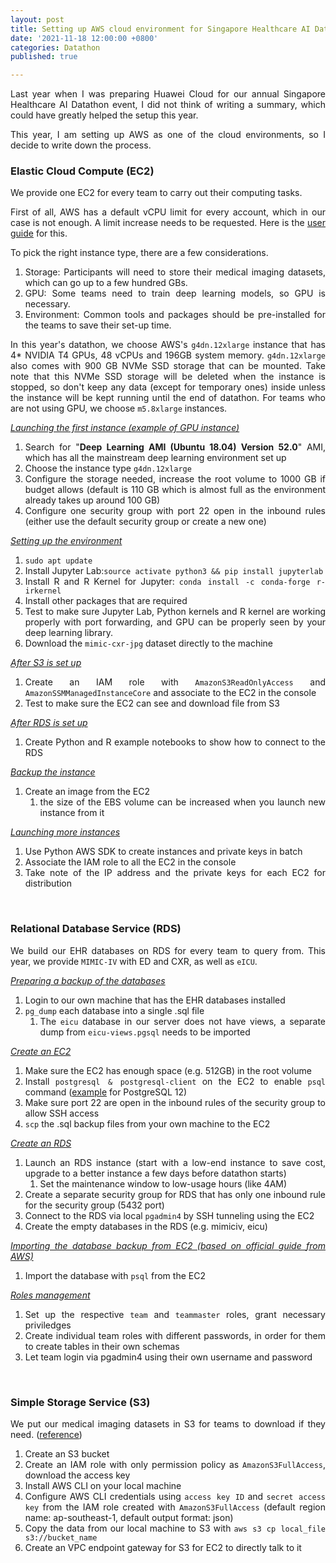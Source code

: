 ```yaml
---
layout: post
title: Setting up AWS cloud environment for Singapore Healthcare AI Datathon 2021
date: '2021-11-18 12:00:00 +0800'
categories: Datathon
published: true

---
```


<style>body {text-align: justify}</style>

Last year when I was preparing Huawei Cloud for our annual Singapore Healthcare AI Datathon event, I did not think of writing a summary, which could have greatly helped the setup this year. 

This year, I am setting up AWS as one of the cloud environments, so I decide to write down the process.

### Elastic Cloud Compute (EC2)

We provide one EC2 for every team to carry out their computing tasks. 

First of all, AWS has a default vCPU limit for every account, which in our case is not enough. A limit increase needs to be requested. Here is the [user guide](https://docs.aws.amazon.com/AWSEC2/latest/UserGuide/ec2-on-demand-instances.html) for this.

To pick the right instance type, there are a few considerations.

1. Storage: Participants will need to store their medical imaging datasets, which can go up to a few hundred GBs.
2. GPU: Some teams need to train deep learning models, so GPU is necessary.
3. Environment: Common tools and packages should be pre-installed for the teams to save their set-up time.

In this year's datathon, we choose AWS's `g4dn.12xlarge` instance that has 4* NVIDIA T4 GPUs, 48 vCPUs and 196GB system memory. `g4dn.12xlarge` also comes with 900 GB NVMe SSD storage that can be mounted. Take note that this NVMe SSD storage will be deleted when the instance is stopped, so don't keep any data (except for temporary ones) inside unless the instance will be kept running until the end of datathon. For teams who are not using GPU, we choose `m5.8xlarge` instances.

<u><i>Launching the first instance (example of GPU instance)</i></u>

1. Search for "**Deep Learning AMI (Ubuntu 18.04) Version 52.0**" AMI, which has all the mainstream deep learning environment set up
2. Choose the instance type `g4dn.12xlarge`
3. Configure the storage needed, increase the root volume to 1000 GB if budget allows (default is 110 GB which is almost full as the environment already takes up around 100 GB)
4. Configure one security group with port 22 open in the inbound rules (either use the default security group or create a new one)

<u><i>Setting up the environment</i></u>

1. `sudo apt update`
2. Install Jupyter Lab:`source activate python3 && pip install jupyterlab`
3. Install R and R Kernel for Jupyter: `conda install -c conda-forge r-irkernel`
4. Install other packages that are required
5. Test to make sure Jupyter Lab, Python kernels and R kernel are working properly with port forwarding, and GPU can be properly seen by your deep learning library.
6. Download the `mimic-cxr-jpg` dataset directly to the machine

<u><i>After S3 is set up</i></u>

1. Create an IAM role with `AmazonS3ReadOnlyAccess` and `AmazonSSMManagedInstanceCore` and associate to the EC2 in the console
2. Test to make sure the EC2 can see and download file from S3

<u><i>After RDS is set up</i></u>

1. Create Python and R example notebooks to show how to connect to the RDS

<u><i>Backup the instance</i></u>

1. Create an image from the EC2
   1. the size of the EBS volume can be increased when you launch new instance from it

<u><i>Launching more instances</i></u>

1. Use Python AWS SDK to create instances and private keys in batch
2. Associate the IAM role to all the EC2 in the console
3. Take note of the IP address and the private keys for each EC2 for distribution

<br>

### Relational Database Service (RDS)

We build our EHR databases on RDS for every team to query from. This year, we provide `MIMIC-IV` with ED and CXR, as well as `eICU`.

<u><i>Preparing a backup of the databases</i></u>

1. Login to our own machine that has the EHR databases installed
2. `pg_dump` each database into a single .sql file
   1. The `eicu` database in our server does not have views, a separate dump from `eicu-views.pgsql` needs to be imported

<u><i>Create an EC2</i></u>

1. Make sure the EC2 has enough space (e.g. 512GB) in the root volume
2. Install `postgresql & postgresql-client` on the EC2 to enable `psql` command ([example](https://computingforgeeks.com/install-postgresql-12-on-ubuntu/) for PostgreSQL 12)
3. Make sure port 22 are open in the inbound rules of the security group to allow SSH access
4. `scp` the .sql backup files from your own machine to the EC2

<u><i>Create an RDS</i></u>

1. Launch an RDS instance (start with a low-end instance to save cost, upgrade to a better instance a few days before datathon starts)
   1. Set the maintenance window to low-usage hours (like 4AM)
2. Create a separate security group for RDS that has only one inbound rule for the security group (5432 port)
3. Connect to the RDS via local `pgadmin4` by SSH tunneling using the EC2
4. Create the empty databases in the RDS (e.g. mimiciv, eicu)

<u><i>Importing the database backup from EC2 (based on official <a href="https://docs.aws.amazon.com/AmazonRDS/latest/UserGuide/PostgreSQL.Procedural.Importing.EC2.html"> guide </a> from AWS)</i></u>

1. Import the database with `psql` from the EC2

<u><i>Roles management</i></u>

1. Set up the respective `team` and `teammaster` roles, grant necessary priviledges
2. Create individual team roles with different passwords, in order for them to create tables in their own schemas
3. Let team login via pgadmin4 using their own username and password

<br>

### Simple Storage Service (S3)

We put our medical imaging datasets in S3 for teams to download if they need. ([reference](https://adamtheautomator.com/upload-file-to-s3/))

1. Create an S3 bucket
2. Create an IAM role with only permission policy as `AmazonS3FullAccess`, download the access key
3. Install AWS CLI on your local machine
4. Configure AWS CLI credentials using `access key ID` and `secret access key` from the IAM role created with `AmazonS3FullAccess` (default region name: ap-southeast-1, default output format: json)
5. Copy the data from our local machine to S3 with `aws s3 cp local_file s3://bucket_name`
6. Create an VPC endpoint gateway for S3 for EC2 to directly talk to it